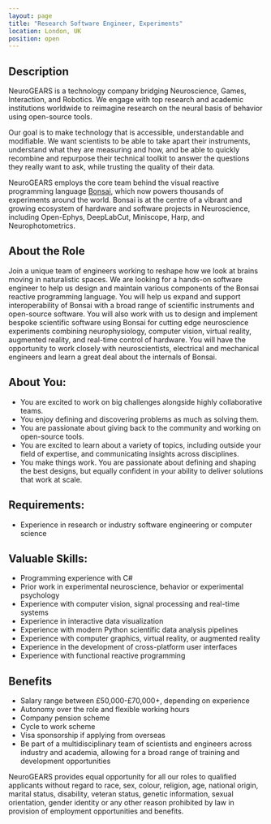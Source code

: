 ```yaml
---
layout: page
title: "Research Software Engineer, Experiments"
location: London, UK
position: open
---
```


## Description

NeuroGEARS is a technology company bridging Neuroscience, Games, Interaction, and Robotics. We engage with top research and academic institutions worldwide to reimagine research on the neural basis of behavior using open-source tools.

Our goal is to make technology that is accessible, understandable and modifiable. We want scientists to be able to take apart their instruments, understand what they are measuring and how, and be able to quickly recombine and repurpose their technical toolkit to answer the questions they really want to ask, while trusting the quality of their data.

NeuroGEARS employs the core team behind the visual reactive programming language [Bonsai](https://bonsai-rx.org/), which now powers thousands of experiments around the world. Bonsai is at the centre of a vibrant and growing ecosystem of hardware and software projects in Neuroscience, including Open-Ephys, DeepLabCut, Miniscope, Harp, and Neurophotometrics.

## About the Role

Join a unique team of engineers working to reshape how we look at brains moving in naturalistic spaces. We are looking for a hands-on software engineer to help us design and maintain various components of the Bonsai reactive programming language. You will help us expand and support interoperability of Bonsai with a broad range of scientific instruments and open-source software. You will also work with us to design and implement bespoke scientific software using Bonsai for cutting edge neuroscience experiments combining neurophysiology, computer vision, virtual reality, augmented reality, and real-time control of hardware. You will have the opportunity to work closely with neuroscientists, electrical and mechanical engineers and learn a great deal about the internals of Bonsai.

## About You:

* You are excited to work on big challenges alongside highly collaborative teams.
* You enjoy defining and discovering problems as much as solving them.
* You are passionate about giving back to the community and working on open-source tools.
* You are excited to learn about a variety of topics, including outside your field of expertise, and communicating insights across disciplines.
* You make things work. You are passionate about defining and shaping the best designs, but equally confident in your ability to deliver solutions that work at scale.

## Requirements:

* Experience in research or industry software engineering or computer science

## Valuable Skills:

* Programming experience with C#
* Prior work in experimental neuroscience, behavior or experimental psychology
* Experience with computer vision, signal processing and real-time systems
* Experience in interactive data visualization
* Experience with modern Python scientific data analysis pipelines
* Experience with computer graphics, virtual reality, or augmented reality
* Experience in the development of cross-platform user interfaces
* Experience with functional reactive programming

## Benefits

* Salary range between £50,000-£70,000+, depending on experience
* Autonomy over the role and flexible working hours
* Company pension scheme
* Cycle to work scheme
* Visa sponsorship if applying from overseas
* Be part of a multidisciplinary team of scientists and engineers across industry and academia, allowing for a broad range of training and development opportunities

NeuroGEARS provides equal opportunity for all our roles to qualified applicants without regard to race, sex, colour, religion, age, national origin, marital status, disability, veteran status, genetic information, sexual orientation, gender identity or any other reason prohibited by law in provision of employment opportunities and benefits.